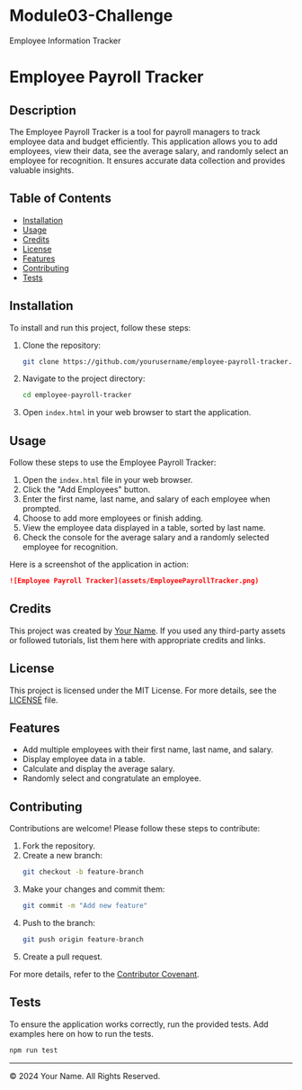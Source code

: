 # Module03-Challenge
Employee Information Tracker

# Employee Payroll Tracker

## Description 

The Employee Payroll Tracker is a tool for payroll managers to track employee data and budget efficiently. This application allows you to add employees, view their data, see the average salary, and randomly select an employee for recognition. It ensures accurate data collection and provides valuable insights.

## Table of Contents

* [Installation](#installation)
* [Usage](#usage)
* [Credits](#credits)
* [License](#license)
* [Features](#features)
* [Contributing](#contributing)
* [Tests](#tests)

## Installation

To install and run this project, follow these steps:

1. Clone the repository:
   ```bash
   git clone https://github.com/yourusername/employee-payroll-tracker.git
   ```
2. Navigate to the project directory:
   ```bash
   cd employee-payroll-tracker
   ```
3. Open `index.html` in your web browser to start the application.

## Usage 

Follow these steps to use the Employee Payroll Tracker:

1. Open the `index.html` file in your web browser.
2. Click the "Add Employees" button.
3. Enter the first name, last name, and salary of each employee when prompted.
4. Choose to add more employees or finish adding.
5. View the employee data displayed in a table, sorted by last name.
6. Check the console for the average salary and a randomly selected employee for recognition.

Here is a screenshot of the application in action:

```md
![Employee Payroll Tracker](assets/EmployeePayrollTracker.png)
```

## Credits

This project was created by [Your Name](https://github.com/yourusername). If you used any third-party assets or followed tutorials, list them here with appropriate credits and links.

## License

This project is licensed under the MIT License. For more details, see the [LICENSE](LICENSE) file.

## Features

- Add multiple employees with their first name, last name, and salary.
- Display employee data in a table.
- Calculate and display the average salary.
- Randomly select and congratulate an employee.

## Contributing

Contributions are welcome! Please follow these steps to contribute:

1. Fork the repository.
2. Create a new branch:
   ```bash
   git checkout -b feature-branch
   ```
3. Make your changes and commit them:
   ```bash
   git commit -m "Add new feature"
   ```
4. Push to the branch:
   ```bash
   git push origin feature-branch
   ```
5. Create a pull request.

For more details, refer to the [Contributor Covenant](https://www.contributor-covenant.org/).

## Tests

To ensure the application works correctly, run the provided tests. Add examples here on how to run the tests.

```bash
npm run test
```

---

© 2024 Your Name. All Rights Reserved.